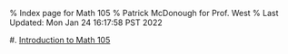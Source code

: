 % Index page for Math 105
% Patrick McDonough for Prof. West
% Last Updated: Mon Jan 24 16:17:58 PST 2022

#. [ Introduction to Math 105](00intro.html)
